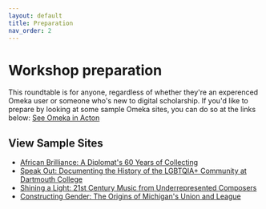 ```yaml
---
layout: default
title: Preparation
nav_order: 2
---
```


# Workshop preparation 

This roundtable is for anyone, regardless of whether they're an experenced Omeka user or someone who's new to digital scholarship. If you'd like to prepare by looking at some sample Omeka sites, you can do so at the links below: [See Omeka in Acton](#view-sample-sites) 

## View Sample Sites

- [African Brilliance: A Diplomat's 60 Years of Collecting](https://exhibitions.psu.edu/s/african-brilliance/page/splash)
- [Speak Out: Documenting the History of the LGBTQIA+ Community at Dartmouth College](https://exhibits.library.dartmouth.edu/s/SpeakOut/page/home)
- [Shining a Light: 21st Century Music from Underrepresented Composers](https://exhibits.library.umkc.edu/s/shining-a-light/page/home)
- [Constructing Gender: The Origins of Michigan's Union and League](https://exhibits.bentley.umich.edu/s/constructing_gender/page/introduction)


